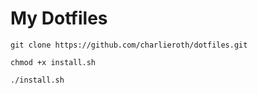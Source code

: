 # My Dotfiles

```
git clone https://github.com/charlieroth/dotfiles.git

chmod +x install.sh

./install.sh
```

